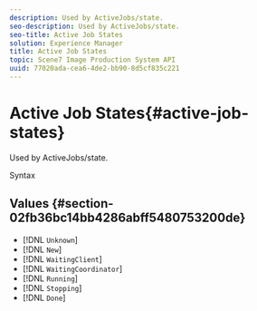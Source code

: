 ```yaml
---
description: Used by ActiveJobs/state.
seo-description: Used by ActiveJobs/state.
seo-title: Active Job States
solution: Experience Manager
title: Active Job States
topic: Scene7 Image Production System API
uuid: 77020ada-cea6-4de2-bb90-8d5cf835c221
---
```


# Active Job States{#active-job-states}

Used by ActiveJobs/state.

 Syntax 

## Values {#section-02fb36bc14bb4286abff5480753200de}

* [!DNL `Unknown`] 
* [!DNL `New`] 
* [!DNL `WaitingClient`] 
* [!DNL `WaitingCoordinator`] 
* [!DNL `Running`]
* [!DNL `Stopping`] 
* [!DNL `Done`]


